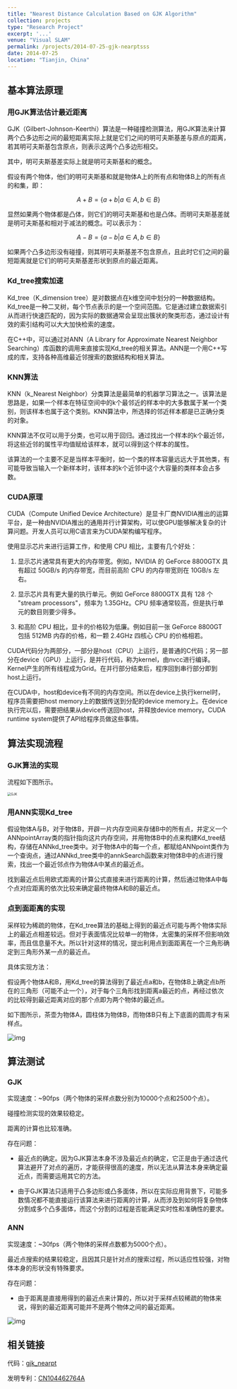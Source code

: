 ```yaml
---
title: "Nearest Distance Calculation Based on GJK Algorithm"
collection: projects
type: "Research Project"
excerpt: '...'
venue: "Visual SLAM"
permalink: /projects/2014-07-25-gjk-nearptsss
date: 2014-07-25
location: "Tianjin, China"
---
```


<!--基于GJK算法的物体最近距离计算方法-->

## 基本算法原理

### 用GJK算法估计最近距离 

GJK（Gilbert-Johnson-Keerthi）算法是一种碰撞检测算法，用GJK算法来计算两个凸多边形之间的最短距离实际上就是它们之间的明可夫斯基差与原点的距离，若其明可夫斯基包含原点，则表示这两个凸多边形相交。

其中，明可夫斯基差实际上就是明可夫斯基和的概念。

假设有两个物体，他们的明可夫斯基和就是物体A上的所有点和物体B上的所有点的和集，即：

$$
A+B=\{a+b|a\in A,b\in B\}
$$

显然如果两个物体都是凸体，则它们的明可夫斯基和也是凸体。而明可夫斯基差就是明可夫斯基和相对于减法的概念。可以表示为：

$$
A-B=\{a-b|a\in A,b\in B\}
$$

如果两个凸多边形没有碰撞，则其明可夫斯基差不包含原点，且此时它们之间的最短距离就是它们的明可夫斯基差形状到原点的最近距离。

### Kd_tree搜索加速

Kd_tree（K_dimension tree）是对数据点在k维空间中划分的一种数据结构。Kd_tree是一种二叉树，每个节点表示的是一个空间范围。它是通过建立数据索引从而进行快速匹配的，因为实际的数据通常会呈现出簇状的聚类形态，通过设计有效的索引结构可以大大加快检索的速度。

在C++中，可以通过对ANN（A Library for Approximate Nearest Neighbor Searching）库函数的调用来直接实现Kd_tree的相关算法。ANN是一个用C++写成的库，支持各种高维最近邻搜索的数据结构和相关算法。

### KNN算法

KNN（k_Nearest Neighbor）分类算法是最简单的机器学习算法之一。该算法是思路是，如果一个样本在特征空间中的k个最邻近的样本中的大多数属于某一个类别，则该样本也属于这个类别。KNN算法中，所选择的邻近样本都是已正确分类的对象。

KNN算法不仅可以用于分类，也可以用于回归。通过找出一个样本的k个最近邻，将这些近邻的属性平均值赋给该样本，就可以得到这个样本的属性。

该算法的一个主要不足是当样本平衡时，如一个类的样本容量远远大于其他类，有可能导致当输入一个新样本时，该样本的k个近邻中这个大容量的类样本会占多数。

### CUDA原理

CUDA（Compute Unified Device Architecture）是显卡厂商NVIDIA推出的运算平台，是一种由NVIDIA推出的通用并行计算架构，可以使GPU能够解决复杂的计算问题。开发人员可以用C语言来为CUDA架构编写程序。

使用显示芯片来进行运算工作，和使用 CPU 相比，主要有几个好处：

1. 显示芯片通常具有更大的内存带宽。例如，NVIDIA 的 GeForce 8800GTX 具有超过 50GB/s 的内存带宽，而目前高阶 CPU 的内存带宽则在 10GB/s 左右。 

2. 显示芯片具有更大量的执行单元。例如 GeForce 8800GTX 具有 128 个 "stream processors"，频率为 1.35GHz。CPU 频率通常较高，但是执行单元的数目则要少得多。 

3. 和高阶 CPU 相比，显卡的价格较为低廉。例如目前一张 GeForce 8800GT 包括 512MB 内存的价格，和一颗 2.4GHz 四核心 CPU 的价格相若。

CUDA代码分为两部分，一部分是host（CPU）上运行，是普通的C代码；另一部分在device（GPU）上运行，是并行代码，称为kernel，由nvcc进行编译。Kernel产生的所有线程成为Grid。在并行部分结束后，程序回到串行部分即到host上运行。

在CUDA中，host和device有不同的内存空间。所以在device上执行kernel时，程序员需要把host memory上的数据传送到分配的device memory上。在device执行完以后，需要把结果从device传送回host，并释放device memory。CUDA runtime system提供了API给程序员做这些事情。


## 算法实现流程

### GJK算法的实现

流程如下图所示。

<img src="https://sunqinxuan.github.io/images/project-2014-07-25-img1.PNG" alt="GJK" style="zoom:50%;" />

### 用ANN实现Kd_tree

假设物体A与B，对于物体B，开辟一片内存空间来存储B中的所有点，并定义一个ANNpointArray类的指针指向这片内存空间，并用物体B中的点来构建Kd_tree结构，存储在ANNkd_tree类中。对于物体A中的每一个点，都赋给ANNpoint类作为一个查询点，通过ANNkd_tree类中的annkSearch函数来对物体B中的点进行搜索，找出一个最近邻点作为物体A中某点的最近点。

找到最近点后用欧式距离的计算公式直接来进行距离的计算，然后通过物体A中每个点对应距离的依次比较来确定最终物体A和B的最近点。

### 点到面距离的实现

采样较为稀疏的物体，在Kd_tree算法的基础上得到的最近点可能与两个物体实际上的最近点相差较远。但对于表面情况比较单一的物体，太密集的采样不但影响效率，而且信息量不大。所以针对这样的情况，提出利用点到面距离在一个三角形确定到三角形外某一点的最近点。

具体实现方法：

假设两个物体A和B，用Kd_tree的算法得到了最近点a和b，在物体B上确定点b所在的三角形（可能不止一个），对于每个三角形找到距离a最近的点，再经过依次的比较得到最近距离对应的那个点即为两个物体的最近点。

如下图所示，茶壶为物体A，圆柱体为物体B，而物体B只有上下底面的圆周才有采样点。

![img](https://sunqinxuan.github.io/images/project-2014-07-25-img2.PNG)

## 算法测试

### GJK

实现速度：~90fps（两个物体的采样点数分别为10000个点和2500个点）。

碰撞检测实现的效果较稳定。

距离的计算也比较准确。

存在问题：

- 最近点的确定。因为GJK算法本身不涉及最近点的确定，它正是由于通过迭代算法避开了对点的遍历，才能获得很高的速度，所以无法从算法本身来确定最近点，而需要运用其它的方法。

- 由于GJK算法只适用于凸多边形或凸多面体，所以在实际应用背景下，可能多数情况都不能直接运行该算法来进行距离的计算，从而涉及到如何将复杂物体分割成多个凸多面体，而这个分割的过程是否能满足实时性和准确性的要求。

### ANN

实现速度：~30fps（两个物体的采样点数都为5000个点）。

最近点搜索的结果较稳定，且因其只是针对点的搜索过程，所以适应性较强，对物体本身的形状没有特殊要求。

存在问题：

- 由于距离是直接用得到的最近点来计算的，所以对于采样点较稀疏的物体来说，得到的最近距离可能并不是两个物体之间的最近距离。

![img](https://sunqinxuan.github.io/images/project-2014-07-25-img3.gif)

## 相关链接

代码：[gjk_nearpt](https://github.com/sunqinxuan/gjk_nearpt)

发明专利：[CN104462764A](http://sunqinxuan.github.io/files/publications-2015-03-25-patent-CN104462764A.pdf)